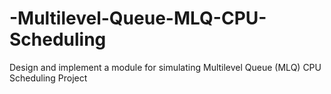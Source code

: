 # -Multilevel-Queue-MLQ-CPU-Scheduling
Design and implement a module for simulating Multilevel Queue (MLQ) CPU Scheduling Project
